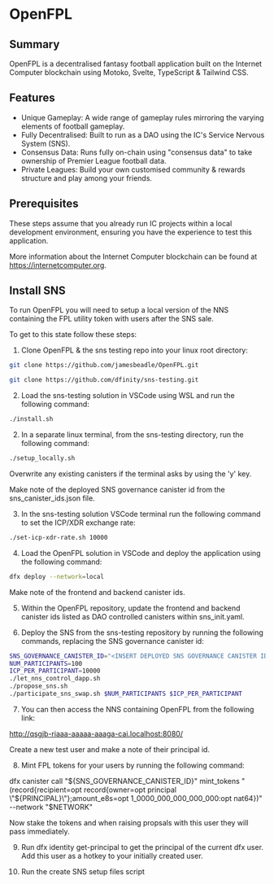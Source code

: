# OpenFPL

## Summary

OpenFPL is a decentralised fantasy football application built on the Internet Computer blockchain using Motoko, Svelte, TypeScript & Tailwind CSS.

## Features

- Unique Gameplay: A wide range of gameplay rules mirroring the varying elements of football gameplay.
- Fully Decentralised: Built to run as a DAO using the IC's Service Nervous System (SNS).
- Consensus Data: Runs fully on-chain using "consensus data" to take ownership of Premier League football data.
- Private Leagues: Build your own customised community & rewards structure and play among your friends.

## Prerequisites

These steps assume that you already run IC projects within a local development environment, ensuring you have the experience to test this application.

More information about the Internet Computer blockchain can be found at https://internetcomputer.org.

## Install SNS

To run OpenFPL you will need to setup a local version of the NNS containing the FPL utility token with users after the SNS sale.

To get to this state follow these steps:

1. Clone OpenFPL & the sns testing repo into your linux root directory:

```bash
git clone https://github.com/jamesbeadle/OpenFPL.git
```

```bash
git clone https://github.com/dfinity/sns-testing.git
```

2. Load the sns-testing solution in VSCode using WSL and run the following command:

```bash
./install.sh
```

2. In a separate linux terminal, from the sns-testing directory, run the following command:

```bash
./setup_locally.sh
```

Overwrite any existing canisters if the terminal asks by using the 'y' key.

Make note of the deployed SNS governance canister id from the sns_canister_ids.json file.

3. In the sns-testing solution VSCode terminal run the following command to set the ICP/XDR exchange rate:

```bash
./set-icp-xdr-rate.sh 10000
```

4. Load the OpenFPL solution in VSCode and deploy the application using the following command:

```bash
dfx deploy --network=local
```

Make note of the frontend and backend canister ids.

5. Within the OpenFPL repository, update the frontend and backend canister ids listed as DAO controlled canisters within sns_init.yaml.

6. Deploy the SNS from the sns-testing repository by running the following commands, replacing the SNS governance canister id:

```bash
SNS_GOVERNANCE_CANISTER_ID="<INSERT DEPLOYED SNS GOVERNANCE CANISTER ID>"
NUM_PARTICIPANTS=100
ICP_PER_PARTICIPANT=10000
./let_nns_control_dapp.sh
./propose_sns.sh
./participate_sns_swap.sh $NUM_PARTICIPANTS $ICP_PER_PARTICIPANT
```

7. You can then access the NNS containing OpenFPL from the following link:

http://qsgjb-riaaa-aaaaa-aaaga-cai.localhost:8080/

Create a new test user and make a note of their principal id.

8. Mint FPL tokens for your users by running the following command:

dfx canister call "${SNS_GOVERNANCE_CANISTER_ID}" mint_tokens "(record{recipient=opt record{owner=opt principal \"${PRINCIPAL}\"};amount_e8s=opt 1_0000_000_000_000_000:opt nat64})" --network "$NETWORK"

Now stake the tokens and when raising propsals with this user they will pass immediately.

9. Run dfx identity get-principal to get the principal of the current dfx user. Add this user as a hotkey to your initially created user.

10. Run the create SNS setup files script
